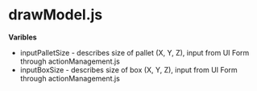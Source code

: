 # drawModel.js

**Varibles**
* inputPalletSize - describes size of pallet (X, Y, Z), input from UI Form through actionManagement.js
* inputBoxSize - describes size of box (X, Y, Z), input from UI Form through actionManagement.js